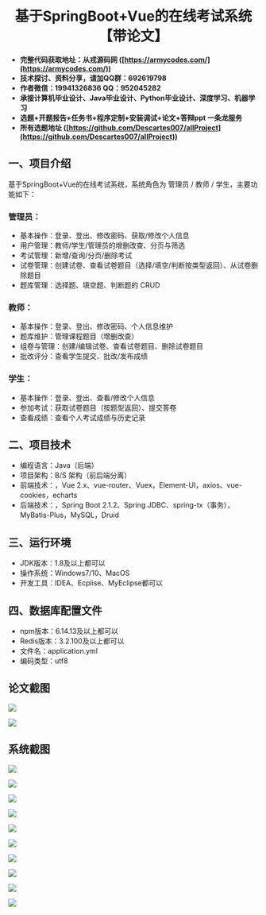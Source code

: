 ﻿<h1 align="center">基于SpringBoot+Vue的在线考试系统【带论文】</h1></p>

- <b>完整代码获取地址：从戎源码网 ([https://armycodes.com/](https://armycodes.com/))</b>
- <b>技术探讨、资料分享，请加QQ群：692619798</b>
- <b>作者微信：19941326836  QQ：952045282</b>
- <b>承接计算机毕业设计、Java毕业设计、Python毕业设计、深度学习、机器学习</b>
- <b>选题+开题报告+任务书+程序定制+安装调试+论文+答辩ppt 一条龙服务</b>
- <b>所有选题地址 ([https://github.com/Descartes007/allProject](https://github.com/Descartes007/allProject)) </b>

## 一、项目介绍

基于SpringBoot+Vue的在线考试系统，系统角色为 管理员 / 教师 / 学生，主要功能如下：
### 管理员：
- 基本操作：登录、登出、修改密码、获取/修改个人信息
- 用户管理：教师/学生/管理员的增删改查、分页与筛选
- 考试管理：新增/查询/分页/删除考试
- 试卷管理：创建试卷、查看试卷题目（选择/填空/判断按类型返回）、从试卷删除题目
- 题库管理：选择题、填空题、判断题的 CRUD
### 教师：
- 基本操作：登录、登出、修改密码、个人信息维护
- 题库维护：管理课程题目（增删改查）
- 组卷与管理：创建/编辑试卷、查看试卷题目、删除试卷题目
- 批改评分：查看学生提交、批改/发布成绩
### 学生：
- 基本操作：登录、登出、查看/修改个人信息
- 参加考试：获取试卷题目（按题型返回）、提交答卷
- 查看成绩：查看个人考试成绩与历史记录

## 二、项目技术

- 编程语言：Java（后端）
- 项目架构：B/S 架构（前后端分离）
- 前端技术：，Vue 2.x、vue-router、Vuex，Element-UI，axios、vue-cookies，echarts
- 后端技术：，Spring Boot 2.1.2、Spring JDBC、spring-tx（事务），MyBatis-Plus，MySQL，Druid


## 三、运行环境

- JDK版本：1.8及以上都可以
- 操作系统：Windows7/10、MacOS
- 开发工具：IDEA、Ecplise、MyEclipse都可以

## 四、数据库配置文件

- npm版本：6.14.13及以上都可以
- Redis版本：3.2.100及以上都可以
- 文件名：application.yml
- 编码类型：utf8

## 论文截图

![](screenshot/1.png)

![](screenshot/2.png)

## 系统截图

![](screenshot/3.png)

![](screenshot/4.png)

![](screenshot/5.png)

![](screenshot/6.png)

![](screenshot/7.png)

![](screenshot/8.png)

![](screenshot/9.png)

![](screenshot/10.png)

![](screenshot/11.png)

![](screenshot/12.png)
